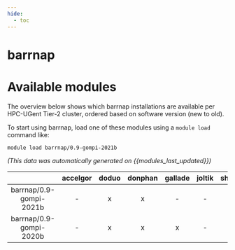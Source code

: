 ```yaml
---
hide:
  - toc
---
```


barrnap
=======

# Available modules


The overview below shows which barrnap installations are available per HPC-UGent Tier-2 cluster, ordered based on software version (new to old).

To start using barrnap, load one of these modules using a `module load` command like:

```shell
module load barrnap/0.9-gompi-2021b
```

*(This data was automatically generated on {{modules_last_updated}})*  

| |accelgor|doduo|donphan|gallade|joltik|shinx|
| :---: | :---: | :---: | :---: | :---: | :---: | :---: |
|barrnap/0.9-gompi-2021b|-|x|x|-|-|-|
|barrnap/0.9-gompi-2020b|-|x|x|x|-|-|
